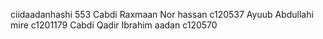 ciidaadanhashi    553
Cabdi Raxmaan Nor hassan c120537
Ayuub Abdullahi mire c1201179
Cabdi Qadir Ibrahim aadan c120570
